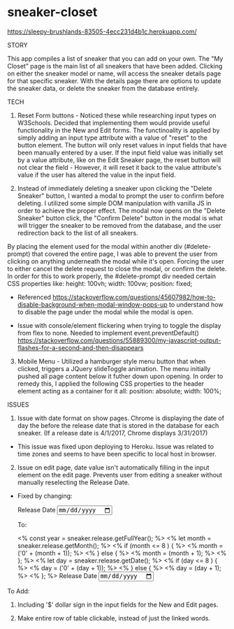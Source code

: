 # sneaker-closet

https://sleepy-brushlands-83505-4ecc231d4b1c.herokuapp.com/

STORY

This app compiles a list of sneaker that you can add on your own. The "My Closet" page is the main list of all sneakers that have been added. Clicking on either the sneaker model or name, will access the sneaker details page for that specific sneaker. With the details page there are options to update the sneaker data, or delete the sneaker from the database entirely.


TECH

1. Reset Form buttons - Noticed these while researching input types on W3Schools. Decided that implementing them would provide useful functionality in the New and Edit forms. The functinoality is applied by simply adding an input type attribute with a value of "reset" to the button element. The button will only reset values in input fields that have been manually entered by a user. If the input field value was initially set by a value attribute, like on the Edit Sneaker page, the reset button will not clear the field - However, it will reset it back to the value attribute's value if the user has altered the value in the input field.

2. Instead of immediately deleting a sneaker upon clicking the "Delete Sneaker" button, I wanted a modal to prompt the user to confirm before deleting. I utilized some simple DOM manipulation with vanilla JS in order to achieve the proper effect. The modal now opens on the "Delete Sneaker" button click, the "Confirm Delete" button in the modal is what will trigger the sneaker to be removed from the database, and the user redirection back to the list of all sneakers.

By placing the element used for the modal within another div (#delete-prompt) that covered the entire page, I was able to prevent the user from clicking on anything underneath the modal while it's open. Forcing the user to either cancel the delete request to close the modal, or confirm the delete. In order for this to work properly, the #delete-prompt div needed certain CSS properties like:
height: 100vh;
width: 100vw;
position: fixed;

- Referenced https://stackoverflow.com/questions/45607982/how-to-disable-background-when-modal-window-pops-up to understand how to disable the page under the modal while the modal is open.

- Issue with console/element flickering when trying to toggle the display from flex to none. Needed to implement event.preventDefault()
https://stackoverflow.com/questions/55889300/my-javascript-output-flashes-for-a-second-and-then-disappears


3. Mobile Menu - Utilized a hamburger style menu button that when clicked, triggers a JQuery slideToggle animation. The menu initially pushed all page content below it futher down upon opening. In order to remedy this, I applied the following CSS properties to the header element acting as a container for it all: position: absolute;
width: 100%;



ISSUES

1. Issue with date format on show pages. Chrome is displaying the date of day the before the release date that is stored in the database for each sneaker. (If a release date is 4/1/2017, Chrome displays 3/31/2017)

- This issue was fixed upon deploying to Heroku. Issue was related to time zones and seems to have been specific to local host in browser.

2. Issue on edit page, date value isn't automatically filling in the input element on the edit page. Prevents user from editing a sneaker without manually reselecting the Release Date.

- Fixed by changing:

  <label>Release Date
    <input type="date" name="release" value="<%= sneaker.release %>">
  </label>

  To:

  <% const year = sneaker.release.getFullYear(); %>
  <% let month = sneaker.release.getMonth(); %>
  <% if (month <= 8 ) { %>
    <% month = ('0' + (month + 1)); %>
  <% } else { %>
    <% month = (month + 1); %>
  <% }; %>
  <% let day = sneaker.release.getDate(); %>
  <% if (day <= 8 ) { %>
    <% day = ('0' + (day + 1)); %>
  <% } else { %>
    <% day = (day + 1); %>
  <% }; %>
  <label>Release Date
    <input type="date" name="release" value="<%= year %>-<%= month %>-<%= day %>">
  </label>


To Add:

1. Including '$' dollar sign in the input fields for the New and Edit pages.

2. Make entire row of table clickable, instead of just the linked words.